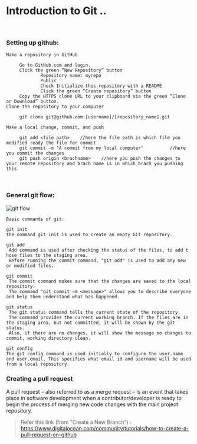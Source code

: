 # Introduction to Git ..
<br />

### Setting up github:

``` 
Make a repository in GitHub

     Go to GitHub.com and login.
     Click the green “New Repository” button
             Repository name: myrepo
             Public
             Check Initialize this repository with a README
             Click the green “Create repository” button
     Copy the HTTPS clone URL to your clipboard via the green “Clone or Download” button.
Clone the repository to your computer

     git clone git@github.com:[username]/[repository_name].git
    
Make a local change, commit, and push

     git add <file path>	//here the file path is which file you modified ready the file for commit
     git commit -m "A commit from my local computer"	      //here you commit the changes
     git push origin <brachname> 	//here you push the changes to your remote repository and brach name is in which brach you pushing this
```
<br />

### General git flow:
![git flow](gitflow.png)

```
Basic commands of git:

git init
the command git init is used to create an empty Git repository.

git add
 Add command is used after checking the status of the files, to add t	hose files to the staging area.
 Before running the commit command, "git add" is used to add any new or modified files.

git commit
 The commit command makes sure that the changes are saved to the local repository.
 The command "git commit –m <message>" allows you to describe everyone and help them understand what has happened.

git status
 The git status command tells the current state of the repository.
 The command provides the current working branch. If the files are in the staging area, but not committed, it will be shown by the git status. 
 Also, if there are no changes, it will show the message no changes to commit, working directory clean.
 
git config
The git config command is used initially to configure the user.name and user.email. This specifies what email id and username will be used from a local repository.
```

### Creating a pull request
A pull request – also referred to as a merge request – is an event that takes place in software development when a contributor/developer is ready to begin the process of merging new code changes with the main project repository.

>Refer this link (from "Create a New Branch") :  https://www.digitalocean.com/community/tutorials/how-to-create-a-pull-request-on-github

